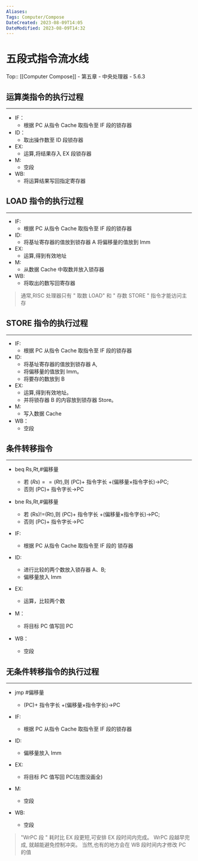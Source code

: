 ```yaml
---
Aliases: 
Tags: Computer/Compose 
DateCreated: 2023-08-09T14:05
DateModified: 2023-08-09T14:32
---
```

# 五段式指令流水线

Top:: [[Computer Compose]] - 第五章 - 中央处理器 - 5.6.3

## 运算类指令的执行过程
---
- IF：
	- 根据 PC 从指令 Cache 取指令至 IF 段的锁存器
- ID：
	- 取出操作数至 ID 段锁存器
- EX:
	- 运算,将结果存入 EX 段锁存器
- M:
	- 空段
- WB:
	- 将运算结果写回指定寄存器
 
## LOAD 指令的执行过程
---
- IF:
	- 根据 PC 从指令 Cache 取指令至 IF 段的锁存器
- ID:
	- 将基址寄存器的值放到锁存器 A 将偏移量的值放到 Imm
- EX:
	- 运算,得到有效地址
- M:
	- 从数据 Cache 中取数并放入锁存器
- WB:  
	- 将取出的数写回寄存器

> 通常,RISC 处理器只有 " 取数 LOAD" 和 " 存数 STORE " 指令才能访问主存

## STORE 指令的执行过程
---
- IF:
	- 根据 PC 从指令 Cache 取指令至 IF 段的锁存器
- ID:
	- 将基址寄存器的值放到锁存器 A,
	- 将偏移量的值放到 Imm。
	- 将要存的数放到 B
- EX:
	- 运算,得到有效地址。
	- 并将锁存器 B 的内容放到锁存器 Store。
- M:
	- 写入数据 Cache
- WB：
	- 空段

## 条件转移指令
---
- beq Rs,Rt,#偏移量
	- 若 $(Rs)==(Rt)$,则 (PC)+ 指令字长 +(偏移量×指令字长)→PC;
	- 否则 (PC)+ 指令字长→PC
 - bne Rs,Rt,#偏移量
	- 若 (Rs)!=(Rt),则 (PC)+ 指令字长 +(偏移量×指令字长)→PC;
	- 否则 (PC)+ 指令字长→PC

- IF:
	- 根据 PC 从指令 Cache 取指令至 IF 段的 锁存器
- ID:
	- 进行比较的两个数放入锁存器 A、B;
	- 偏移量放入 Imm
- EX:
	- 运算，比较两个数
- M：
	- 将目标 PC 值写回 PC
- WB：
	- 空段

## 无条件转移指令的执行过程
---
- jmp \#偏移量
	- (PC)+ 指令字长 +(偏移量×指令字长)→PC
 
- IF:
	- 根据 PC 从指令 Cache 取指令至 IF 段的锁存器
- ID:
	- 偏移量放入 Imm
- EX:
	- 将目标 PC 值写回 PC(左图没画全)
- M:
	- 空段
- WB:
	- 空段

> "WrPC 段 " 耗时比 EX 段更短,可安排 EX 段时间内完成。
> WrPC 段越早完成, 就越能避免控制冲突。
> 当然,也有的地方会在 WB 段时间内才修改 PC 的值
